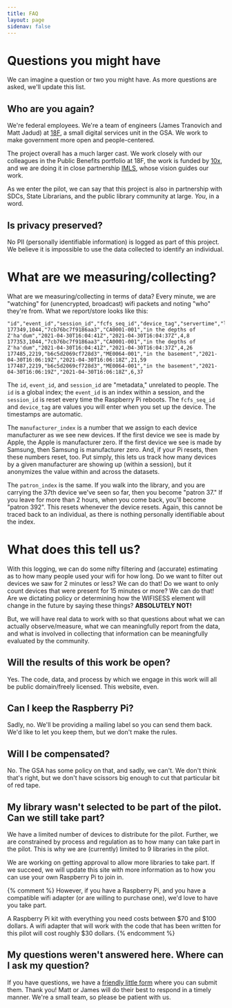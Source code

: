 ```yaml
---
title: FAQ
layout: page
sidenav: false
---
```


# Questions you might have

We can imagine a question or two you might have. As more questions are asked, we'll update this list. 

## Who are you again?

We're federal employees. We're a team of engineers (James Tranovich and Matt Jadud) at <a href="https://18f.gsa.gov">18F</a>, a small digital services unit in the GSA. We work to make government more open and people-centered. 

The project overall has a much larger cast. We work closely with our colleagues in the Public Benefits portfolio at 18F, the work is funded by <a href="https://10x.gsa.gov">10x</a>, and we are doing it in close partnership <a href="https://imls.gov">IMLS</a>, whose vision guides our work. 

As we enter the pilot, we can say that this project is also in partnership with SDCs, State Librarians, and the public library community at large. *You*, in a word.

## Is privacy preserved?

No PII (personally identifiable information) is logged as part of this project. We believe it is impossible to use the data collected to identify an individual.

# What are we measuring/collecting?

What are we measuring/collecting in terms of data? Every minute, we are "watching" for (unencrypted, broadcast) wifi packets and noting "who" they're from. What we report/store looks like this:

```
"id","event_id","session_id","fcfs_seq_id","device_tag","servertime","localtime","manufacturer_index","patron_index"
177349,1044,"7cb76bc7f9186aa3","CA0001-001","in the depths of Z'ha'dum","2021-04-30T16:04:41Z","2021-04-30T16:04:37Z",4,8
177353,1044,"7cb76bc7f9186aa3","CA0001-001","in the depths of Z'ha'dum","2021-04-30T16:04:41Z","2021-04-30T16:04:37Z",4,26
177485,2219,"b6c5d2069cf728d3","ME0064-001","in the basement","2021-04-30T16:06:19Z","2021-04-30T16:06:18Z",21,59
177487,2219,"b6c5d2069cf728d3","ME0064-001","in the basement","2021-04-30T16:06:19Z","2021-04-30T16:06:18Z",6,37
```

The `id`, `event_id`, and `session_id` are "metadata," unrelated to people. The `id` is a global index; the `event_id` is an index within a session, and the `session_id` is reset every time the Raspberry Pi reboots. The `fcfs_seq_id` and `device_tag` are values you will enter when you set up the device. The timestamps are automatic. 

The `manufacturer_index` is a number that we assign to each device manufacturer as we see new devices. If the first device we see is made by Apple, the Apple is manufacturer zero. If the first device we see is made by Samsung, then Samsung is manufacturer zero. And, if your Pi resets, then these numbers reset, too. Put simply, this lets us track how many devices by a given manufacturer are showing up (within a session), but it anonymizes the value within and across the datasets. 

The `patron_index` is the same. If you walk into the library, and you are carrying the 37th device we've seen so far, then you become "patron 37." If you leave for more than 2 hours, when you come back, you'll become "patron 392". This resets whenever the device resets. Again, this cannot be traced back to an individual, as there is nothing personally identifiable about the index.

# What does this tell us?

With this logging, we can do some nifty filtering and (accurate) estimating as to how many people used your wifi for how long. Do we want to filter out devices we saw for 2 minutes or less? We can do that! Do we want to only count devices that were present for 15 minutes or more? We can do that! Are we dictating policy or determining how the WIFISESS element will change in the future by saying these things? **ABSOLUTELY NOT!**

But, we will have real data to work with so that questions about what we can actually observe/measure, what we can meaningfully report from the data, and what is involved in collecting that information can be meaningfully evaluated by the community. 

## Will the results of this work be open?

Yes. The code, data, and process by which we engage in this work will all be public domain/freely licensed. This website, even.

## Can I keep the Raspberry Pi?

Sadly, no. We'll be providing a mailing label so you can send them back. We'd like to let you keep them, but we don't make the rules. 

## Will I be compensated?

No. The GSA has some policy on that, and sadly, we can't. We don't think that's right, but we don't have scissors big enough to cut that particular bit of red tape.

## My library wasn't selected to be part of the pilot. Can we still take part?

We have a limited number of devices to distribute for the pilot. Further, we are constrained by process and regulation as to how many can take part in the pilot. This is why we are (currently) limited to 9 libraries in the pilot.

We are working on getting approval to allow more libraries to take part. If we succeed, we will update this site with more information as to how you can use your own Raspberry Pi to join in.

{% comment %}
However, if you have a Raspberry Pi, and you have a compatible wifi adapter (or are willing to purchase one), we'd love to have you take part.

A Raspberry Pi kit with everything you need costs between $70 and $100 dollars. A wifi adapter that will work with the code that has been written for this pilot will cost roughly $30 dollars. 
{% endcomment %}




## My questions weren't answered here. Where can I ask my question?
 
If you have questions, we have a [friendly little form](https://forms.gle/qTkUmGEErUi6Wcrn7) where you can submit them. Thank you! Matt or James will do their best to respond in a timely manner. We're a small team, so please be patient with us.